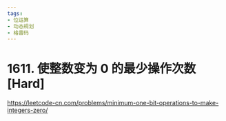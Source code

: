 ```yaml
---
tags:
- 位运算
- 动态规划
- 格雷码
---
```


# 1611. 使整数变为 0 的最少操作次数 [Hard]

<https://leetcode-cn.com/problems/minimum-one-bit-operations-to-make-integers-zero/>
